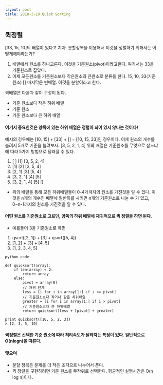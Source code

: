 ```yaml
---
layout: post
title: 2018-3-10 Quick Sorting
---
```


## 퀵정렬

[33, 15, 10]의 배열이 있다고 치자.
분할정복을 이용해서 이것을 정렬하기 위해서는 어떻게해야하는가?

1. 배열에서 원소를 하나고른다. 이것을 기준원소(pivot)이라고한다. 여기서는 33을 기준원소로 잡았다.
2. 이제 모든원소를 기준원소보다 작은원소와 큰원소로 분류를 한다. 15, 10, 33(기준원소) [] 마지막은 빈배열. 이것을 분할이라고 한다.

퀵배열은 다음과 같이 구성이 된다.
- 기준 원소보다 작은 하위 배열
- 기준 원소
- 기준 원소보다 큰 하위 배열
#### 여기서 중요한것은 양쪽에 있는 하위 배열은 정렬이 되어 있지 않다는 것이다!

예시의 경우에는 [10, 15] + [33] + [] = [10, 15, 33]인 경우이다.
이제 원소의 개수를 늘려서 5개로 기준을 늘려보자.
[3, 5, 2, 1, 4]
위의 배열은 기준원소를 무엇으로 삼느냐에 따라 5가지 방법으로 달라질 수 있다.
1. [ ] [1] [3, 5, 2, 4]
2. [1] [2] [3, 5, 4]
3. [2, 1] [3] [5, 4]
4. [3, 2, 1] [4] [5]
5. [3, 2, 1, 4] [5] []
- 위의 배열을 통해 모든 하위배열들이 0-4개까지의 원소를 가진것을 알 수 있다. 이것을 n개의 개수인 배열에 일반화를 시키면 n개의 기준원소로 나눌 수 가 있고, 0~n-1까지의 원소를 가진것을 알 수 있다.

#### 어떤 원소를 기준원소로 고르던, 양쪽의 하위 배열에 재귀적으로 퀵 정렬을 하면 된다.

- 예를들어 3을 기준원소로 하면
1. qsort([2, 1]) + [3] + qsort([5, 4])
2. [1, 2] + [3] + [4, 5]
3. [1, 2, 3, 4, 5]

```
python code

def quicksort(array):
	if len(array) < 2:
    	return array
    else:
    	pivot = array[0]
        // 재귀 단계
        less = [i for i in array[1:] if i <= pivot]
        // 기준원소보다 작거나 같은 하위배열
        greater = [i for i in array[1:] if i > pivot]
        // 기준원소보다 큰 하위배열
        return quicksort(less + [pivot] + greater)

print quicksort([10, 5, 2, 3])
> [2, 3, 5, 10]

```
#### 퀵정렬은 선택한 기준 원소에 따라 처리속도가 달라지는 특징이 있다. 일반적으로 O(nlogn)을 따른다.

#### 맺으며

- 분할 정복은 문제를 더 작은 조각으로 나누어서 푼다.
- 퀵 정렬을 구현하려면 기준 원소를 무작위로 선택한다. 평균적인 실행시간은 O(n log n)이다.
